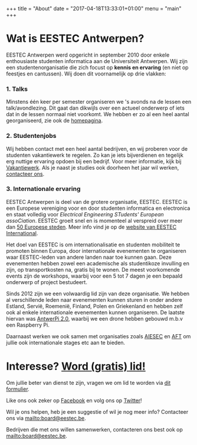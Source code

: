 +++
title = "About"
date = "2017-04-18T13:33:01+01:00"
menu = "main"
+++

# Wat is EESTEC Antwerpen?

EESTEC Antwerpen werd opgericht in september 2010 door enkele enthousiaste studenten informatica aan de Universiteit Antwerpen. Wij zijn een studentenorganisatie die zich focust op **kennis en ervaring** (en niet op feestjes en cantussen). Wij doen dit voornamelijk op drie vlakken:

### 1. Talks

Minstens één keer per semester organiseren  we 's avonds na de lessen een talk/avondlezing. Dit gaat dan dikwijls over een actueel onderwerp of iets dat in de lessen normaal niet voorkomt. We hebben er zo al een heel aantal georganiseerd, zie ook de [homepagina](http://www.eestec.be/).

### 2. Studentenjobs

Wij hebben contact met een heel aantal bedrijven, en wij proberen voor de studenten vakantiewerk te regelen. Zo kan je iets bijverdienen en tegelijk erg nuttige ervaring opdoen bij een bedrijf. Voor meer informatie, kijk bij [Vakantiewerk](http://www.eestec.be/vakantiewerk). Als je naast je studies ook doorheen het jaar wil werken, [contacteer ons](mailto:board@eestec.be).

### 3. Internationale ervaring

EESTEC Antwerpen is deel van de grotere organisatie, EESTEC. EESTEC is een Europese vereniging voor en door studenten informatica en electronica en staat volledig voor *Electrical Engineering STudents' European assoCiation*. EESTEC groeit snel en is momenteel al verspreid over meer dan [50 Europese steden](https://eestec.net/cities). Meer info vind je op de [website van EESTEC International](https://www.eestec.net).

Het doel van EESTEC is om internationalisatie en studenten mobiliteit te promoten binnen Europa, door internationale evenementen te organiseren waar EESTEC-leden van andere landen naar toe kunnen gaan. Deze evenementen hebben zowel een academische als studentikoze invulling en zijn, op transportkosten na, gratis bij te wonen. De meest voorkomende events zijn de workshops, waarbij voor een 5 tot 7 dagen je een bepaald onderwerp of project bestudeert.

Sinds 2012 zijn we een volwaardig lid zijn van deze organisatie. We hebben al verschillende leden naar evenementen kunnen sturen in onder andere Estland, Servië, Roemenië, Finland, Polen en Griekenland en hebben zelf ook al enkele internationale evenementen kunnen organiseren. De laatste hiervan was [AntwerPi 2.0](http://www.eestec.be/antwerpi2/), waarbij we een drone hebben gebouwd m.b.v een Raspberry Pi.

Daarnaast werken we ook samen met organisaties zoals [AIESEC](http://aiesec.be/) en [AFT](http://www.aftleuven.be) om jullie ook internationale stages etc aan te bieden. 

# Interesse? [Word (gratis) lid!](https://goo.gl/forms/b4bYoXZHwRtMWVgF3)

Om jullie beter van dienst te zijn, vragen we om lid te worden via [dit formulier](https://goo.gl/forms/b4bYoXZHwRtMWVgF3).

Like ons ook zeker op [Facebook](https://www.facebook.com/eestecantwerp) en volg ons op [Twitter](https://www.twitter.com/eestecantwerp)!

Wil je ons helpen, heb je een suggestie of wil je nog meer info?
Contacteer ons via <mailto:board@eestec.be>.

Bedrijven die met ons willen samenwerken, contacteren ons best ook op <mailto:board@eestec.be>.
